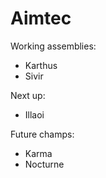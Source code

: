 # Aimtec
Working assemblies:
- Karthus
- Sivir

Next up:
- Illaoi

Future champs:
- Karma
- Nocturne
